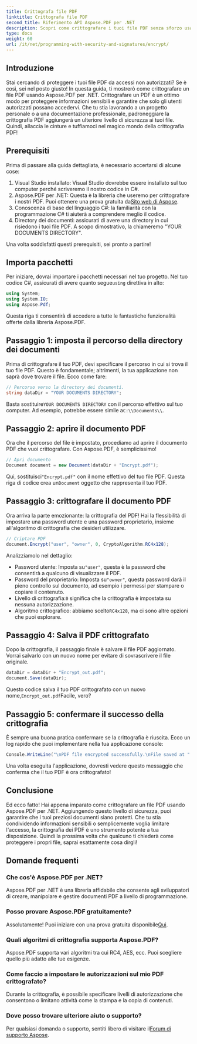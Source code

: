 ```yaml
---
title: Crittografa file PDF
linktitle: Crittografa file PDF
second_title: Riferimento API Aspose.PDF per .NET
description: Scopri come crittografare i tuoi file PDF senza sforzo usando Aspose.PDF per .NET. Proteggi le informazioni sensibili con la nostra semplice guida passo-passo.
type: docs
weight: 60
url: /it/net/programming-with-security-and-signatures/encrypt/
---
```

## Introduzione

Stai cercando di proteggere i tuoi file PDF da accessi non autorizzati? Se è così, sei nel posto giusto! In questa guida, ti mostrerò come crittografare un file PDF usando Aspose.PDF per .NET. Crittografare un PDF è un ottimo modo per proteggere informazioni sensibili e garantire che solo gli utenti autorizzati possano accedervi. Che tu stia lavorando a un progetto personale o a una documentazione professionale, padroneggiare la crittografia PDF aggiungerà un ulteriore livello di sicurezza ai tuoi file. Quindi, allaccia le cinture e tuffiamoci nel magico mondo della crittografia PDF!

## Prerequisiti

Prima di passare alla guida dettagliata, è necessario accertarsi di alcune cose:

1. Visual Studio installato: Visual Studio dovrebbe essere installato sul tuo computer perché scriveremo il nostro codice in C#.
2.  Aspose.PDF per .NET: Questa è la libreria che useremo per crittografare i nostri PDF. Puoi ottenere una prova gratuita da[Sito web di Aspose](https://releases.aspose.com/).
3. Conoscenza di base del linguaggio C#: la familiarità con la programmazione C# ti aiuterà a comprendere meglio il codice.
4. Directory dei documenti: assicurati di avere una directory in cui risiedono i tuoi file PDF. A scopo dimostrativo, la chiameremo "YOUR DOCUMENTS DIRECTORY".

Una volta soddisfatti questi prerequisiti, sei pronto a partire!

## Importa pacchetti

 Per iniziare, dovrai importare i pacchetti necessari nel tuo progetto. Nel tuo codice C#, assicurati di avere quanto segue`using` direttiva in alto:

```csharp
using System;
using System.IO;
using Aspose.Pdf;
```

Questa riga ti consentirà di accedere a tutte le fantastiche funzionalità offerte dalla libreria Aspose.PDF.

## Passaggio 1: imposta il percorso della directory dei documenti

Prima di crittografare il tuo PDF, devi specificare il percorso in cui si trova il tuo file PDF. Questo è fondamentale; altrimenti, la tua applicazione non saprà dove trovare il file. Ecco come fare:

```csharp
// Percorso verso la directory dei documenti.
string dataDir = "YOUR DOCUMENTS DIRECTORY";
```

 Basta sostituire`YOUR DOCUMENTS DIRECTORY` con il percorso effettivo sul tuo computer. Ad esempio, potrebbe essere simile a`C:\\Documents\\`.

## Passaggio 2: aprire il documento PDF

Ora che il percorso del file è impostato, procediamo ad aprire il documento PDF che vuoi crittografare. Con Aspose.PDF, è semplicissimo!

```csharp
// Apri documento
Document document = new Document(dataDir + "Encrypt.pdf");
```

 Qui, sostituisci`"Encrypt.pdf"` con il nome effettivo del tuo file PDF. Questa riga di codice crea un`Document` oggetto che rappresenta il tuo PDF.

## Passaggio 3: crittografare il documento PDF

Ora arriva la parte emozionante: la crittografia del PDF! Hai la flessibilità di impostare una password utente e una password proprietario, insieme all'algoritmo di crittografia che desideri utilizzare.

```csharp
// Criptare PDF
document.Encrypt("user", "owner", 0, CryptoAlgorithm.RC4x128);
```

Analizziamolo nel dettaglio:
-  Password utente: Imposta su`"user"`, questa è la password che consentirà a qualcuno di visualizzare il PDF.
-  Password del proprietario: Imposta su`"owner"`, questa password darà il pieno controllo sul documento, ad esempio i permessi per stampare o copiare il contenuto.
-  Livello di crittografia:`0` significa che la crittografia è impostata su nessuna autorizzazione.
-  Algoritmo crittografico: abbiamo scelto`RC4x128`, ma ci sono altre opzioni che puoi esplorare.

## Passaggio 4: Salva il PDF crittografato

Dopo la crittografia, il passaggio finale è salvare il file PDF aggiornato. Vorrai salvarlo con un nuovo nome per evitare di sovrascrivere il file originale.

```csharp
dataDir = dataDir + "Encrypt_out.pdf";
document.Save(dataDir);
```

 Questo codice salva il tuo PDF crittografato con un nuovo nome,`Encrypt_out.pdf`Facile, vero?

## Passaggio 5: confermare il successo della crittografia

È sempre una buona pratica confermare se la crittografia è riuscita. Ecco un log rapido che puoi implementare nella tua applicazione console:

```csharp
Console.WriteLine("\nPDF file encrypted successfully.\nFile saved at " + dataDir);
```

Una volta eseguita l'applicazione, dovresti vedere questo messaggio che conferma che il tuo PDF è ora crittografato!

## Conclusione

Ed ecco fatto! Hai appena imparato come crittografare un file PDF usando Aspose.PDF per .NET. Aggiungendo questo livello di sicurezza, puoi garantire che i tuoi preziosi documenti siano protetti. Che tu stia condividendo informazioni sensibili o semplicemente voglia limitare l'accesso, la crittografia dei PDF è uno strumento potente a tua disposizione. Quindi la prossima volta che qualcuno ti chiederà come proteggere i propri file, saprai esattamente cosa dirgli!

## Domande frequenti

### Che cos'è Aspose.PDF per .NET?
Aspose.PDF per .NET è una libreria affidabile che consente agli sviluppatori di creare, manipolare e gestire documenti PDF a livello di programmazione.

### Posso provare Aspose.PDF gratuitamente?
 Assolutamente! Puoi iniziare con una prova gratuita disponibile[Qui](https://releases.aspose.com/).

### Quali algoritmi di crittografia supporta Aspose.PDF?
Aspose.PDF supporta vari algoritmi tra cui RC4, AES, ecc. Puoi scegliere quello più adatto alle tue esigenze.

### Come faccio a impostare le autorizzazioni sul mio PDF crittografato?
Durante la crittografia, è possibile specificare livelli di autorizzazione che consentono o limitano attività come la stampa e la copia di contenuti.

### Dove posso trovare ulteriore aiuto o supporto?
 Per qualsiasi domanda o supporto, sentiti libero di visitare il[Forum di supporto Aspose](https://forum.aspose.com/c/pdf/10).